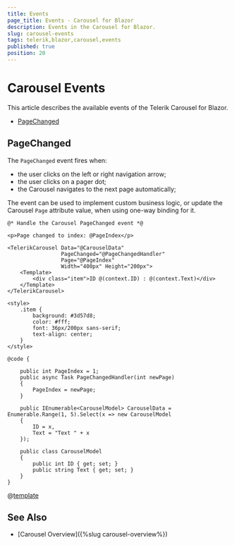 ```yaml
---
title: Events
page_title: Events - Carousel for Blazor
description: Events in the Carousel for Blazor.
slug: carousel-events
tags: telerik,blazor,carousel,events
published: true
position: 20
---
```


# Carousel Events

This article describes the available events of the Telerik Carousel for Blazor.

* [PageChanged](#pagechanged)

## PageChanged

The `PageChanged` event fires when:

* the user clicks on the left or right navigation arrow;
* the user clicks on a pager dot;
* the Carousel navigates to the next page automatically;

The event can be used to implement custom business logic, or update the Carousel `Page` attribute value, when using one-way binding for it.

````CSHTML
@* Handle the Carousel PageChanged event *@

<p>Page changed to index: @PageIndex</p>

<TelerikCarousel Data="@CarouselData"
                 PageChanged="@PageChangedHandler"
                 Page="@PageIndex"
                 Width="400px" Height="200px">
    <Template>
        <div class="item">ID @(context.ID) : @(context.Text)</div>
    </Template>
</TelerikCarousel>

<style>
    .item {
        background: #3d57d8;
        color: #fff;
        font: 36px/200px sans-serif;
        text-align: center;
    }
</style>

@code {

    public int PageIndex = 1;
    public async Task PageChangedHandler(int newPage)
    {
        PageIndex = newPage;
    }

    public IEnumerable<CarouselModel> CarouselData = Enumerable.Range(1, 5).Select(x => new CarouselModel
    {
        ID = x,
        Text = "Text " + x
    });

    public class CarouselModel
    {
        public int ID { get; set; }
        public string Text { get; set; }
    }
}
````

@[template](/_contentTemplates/carousel/general.md#carousel-item-class)

## See Also

* [Carousel Overview]({%slug carousel-overview%})

